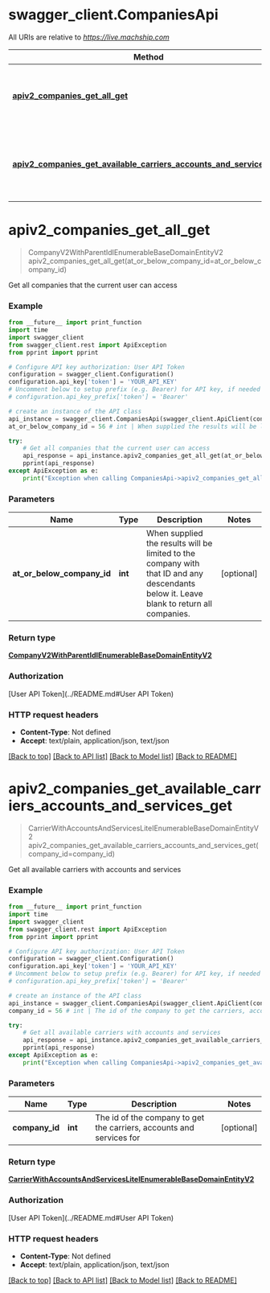 # swagger_client.CompaniesApi

All URIs are relative to *https://live.machship.com*

Method | HTTP request | Description
------------- | ------------- | -------------
[**apiv2_companies_get_all_get**](CompaniesApi.md#apiv2_companies_get_all_get) | **GET** /apiv2/companies/getAll | Get all companies that the current user can access
[**apiv2_companies_get_available_carriers_accounts_and_services_get**](CompaniesApi.md#apiv2_companies_get_available_carriers_accounts_and_services_get) | **GET** /apiv2/companies/getAvailableCarriersAccountsAndServices | Get all available carriers with accounts and services

# **apiv2_companies_get_all_get**
> CompanyV2WithParentIdIEnumerableBaseDomainEntityV2 apiv2_companies_get_all_get(at_or_below_company_id=at_or_below_company_id)

Get all companies that the current user can access

### Example
```python
from __future__ import print_function
import time
import swagger_client
from swagger_client.rest import ApiException
from pprint import pprint

# Configure API key authorization: User API Token
configuration = swagger_client.Configuration()
configuration.api_key['token'] = 'YOUR_API_KEY'
# Uncomment below to setup prefix (e.g. Bearer) for API key, if needed
# configuration.api_key_prefix['token'] = 'Bearer'

# create an instance of the API class
api_instance = swagger_client.CompaniesApi(swagger_client.ApiClient(configuration))
at_or_below_company_id = 56 # int | When supplied the results will be limited to the company with that ID and any descendants  below it. Leave blank to return all companies. (optional)

try:
    # Get all companies that the current user can access
    api_response = api_instance.apiv2_companies_get_all_get(at_or_below_company_id=at_or_below_company_id)
    pprint(api_response)
except ApiException as e:
    print("Exception when calling CompaniesApi->apiv2_companies_get_all_get: %s\n" % e)
```

### Parameters

Name | Type | Description  | Notes
------------- | ------------- | ------------- | -------------
 **at_or_below_company_id** | **int**| When supplied the results will be limited to the company with that ID and any descendants  below it. Leave blank to return all companies. | [optional] 

### Return type

[**CompanyV2WithParentIdIEnumerableBaseDomainEntityV2**](CompanyV2WithParentIdIEnumerableBaseDomainEntityV2.md)

### Authorization

[User API Token](../README.md#User API Token)

### HTTP request headers

 - **Content-Type**: Not defined
 - **Accept**: text/plain, application/json, text/json

[[Back to top]](#) [[Back to API list]](../README.md#documentation-for-api-endpoints) [[Back to Model list]](../README.md#documentation-for-models) [[Back to README]](../README.md)

# **apiv2_companies_get_available_carriers_accounts_and_services_get**
> CarrierWithAccountsAndServicesLiteIEnumerableBaseDomainEntityV2 apiv2_companies_get_available_carriers_accounts_and_services_get(company_id=company_id)

Get all available carriers with accounts and services

### Example
```python
from __future__ import print_function
import time
import swagger_client
from swagger_client.rest import ApiException
from pprint import pprint

# Configure API key authorization: User API Token
configuration = swagger_client.Configuration()
configuration.api_key['token'] = 'YOUR_API_KEY'
# Uncomment below to setup prefix (e.g. Bearer) for API key, if needed
# configuration.api_key_prefix['token'] = 'Bearer'

# create an instance of the API class
api_instance = swagger_client.CompaniesApi(swagger_client.ApiClient(configuration))
company_id = 56 # int | The id of the company to get the carriers, accounts and services for (optional)

try:
    # Get all available carriers with accounts and services
    api_response = api_instance.apiv2_companies_get_available_carriers_accounts_and_services_get(company_id=company_id)
    pprint(api_response)
except ApiException as e:
    print("Exception when calling CompaniesApi->apiv2_companies_get_available_carriers_accounts_and_services_get: %s\n" % e)
```

### Parameters

Name | Type | Description  | Notes
------------- | ------------- | ------------- | -------------
 **company_id** | **int**| The id of the company to get the carriers, accounts and services for | [optional] 

### Return type

[**CarrierWithAccountsAndServicesLiteIEnumerableBaseDomainEntityV2**](CarrierWithAccountsAndServicesLiteIEnumerableBaseDomainEntityV2.md)

### Authorization

[User API Token](../README.md#User API Token)

### HTTP request headers

 - **Content-Type**: Not defined
 - **Accept**: text/plain, application/json, text/json

[[Back to top]](#) [[Back to API list]](../README.md#documentation-for-api-endpoints) [[Back to Model list]](../README.md#documentation-for-models) [[Back to README]](../README.md)

